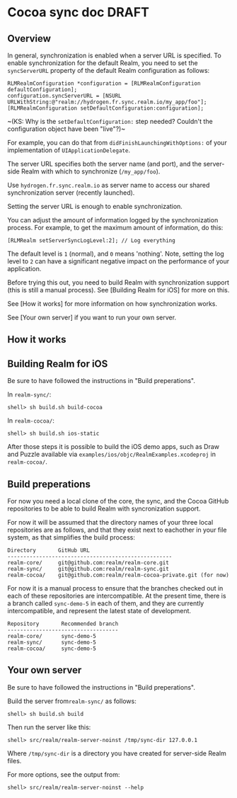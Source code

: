 Cocoa sync doc DRAFT
====================

Overview
--------

In general, synchronization is enabled when a server URL is specified. To enable synchronization for the default Realm, you need to set the `syncServerURL` property of the default Realm configuration as follows:

```objc
RLMRealmConfiguration *configuration = [RLMRealmConfiguration defaultConfiguration];
configuration.syncServerURL = [NSURL URLWithString:@"realm://hydrogen.fr.sync.realm.io/my_app/foo"];
[RLMRealmConfiguration setDefaultConfiguration:configuration];
```

~(KS: Why is the `setDefaultConfiguration:` step needed? Couldn't the configuration object have been "live"?)~

For example, you can do that from `didFinishLaunchingWithOptions:` of your implementation of `UIApplicationDelegate`.

The server URL specifies both the server name (and port), and the server-side Realm with which to synchronize (`/my_app/foo`).

Use `hydrogen.fr.sync.realm.io` as server name to access our shared synchronization server (recently launched).

Setting the server URL is enough to enable synchronization.

You can adjust the amount of information logged by the synchronization process. For example, to get the maximum amount of information, do this:

```objc
[RLMRealm setServerSyncLogLevel:2]; // Log everything
```

The default level is `1` (normal), and `0` means 'nothing'. Note, setting the log level to `2` can have a significant negative impact on the performance of your application.

Before trying this out, you need to build Realm with synchronization support (this is still a manual process). See [Building Realm for iOS] for more on this.

See [How it works] for more information on how synchronization works.

See [Your own server] if you want to run your own server.


How it works
------------



Building Realm for iOS
----------------------

Be sure to have followed the instructions in "Build preperations".

In `realm-sync/`:

    shell> sh build.sh build-cocoa

In `realm-cocoa/`:

    shell> sh build.sh ios-static

After those steps it is possible to build the iOS demo apps, such as Draw and Puzzle available via `examples/ios/objc/RealmExamples.xcodeproj` in `realm-cocoa/`.


Build preperations
------------------

For now you need a local clone of the core, the sync, and the Cocoa GitHub repositories to be able to build Realm with syncronization support.

For now it will be assumed that the directory names of your three local repositories are as follows, and that they exist next to eachother in your file system, as that simplifies the build process:

    Directory       GitHub URL
    ----------------------------------------------------
    realm-core/     git@github.com:realm/realm-core.git
    realm-sync/     git@github.com:realm/realm-sync.git
    realm-cocoa/    git@github.com:realm/realm-cocoa-private.git (for now)

For now it is a manual process to ensure that the branches checked out in each of these repositories are intercompatible. At the present time, there is a branch called `sync-demo-5` in each of them, and they are currently intercompatible, and represent the latest state of development.

    Repository       Recommended branch
    -----------------------------------
    realm-core/      sync-demo-5
    realm-sync/      sync-demo-5
    realm-cocoa/     sync-demo-5


Your own server
---------------

Be sure to have followed the instructions in "Build preperations".

Build the server from`realm-sync/` as follows:

    shell> sh build.sh build

Then run the server like this:

    shell> src/realm/realm-server-noinst /tmp/sync-dir 127.0.0.1

Where `/tmp/sync-dir` is a directory you have created for server-side Realm files.

For more options, see the output from:

    shell> src/realm/realm-server-noinst --help
